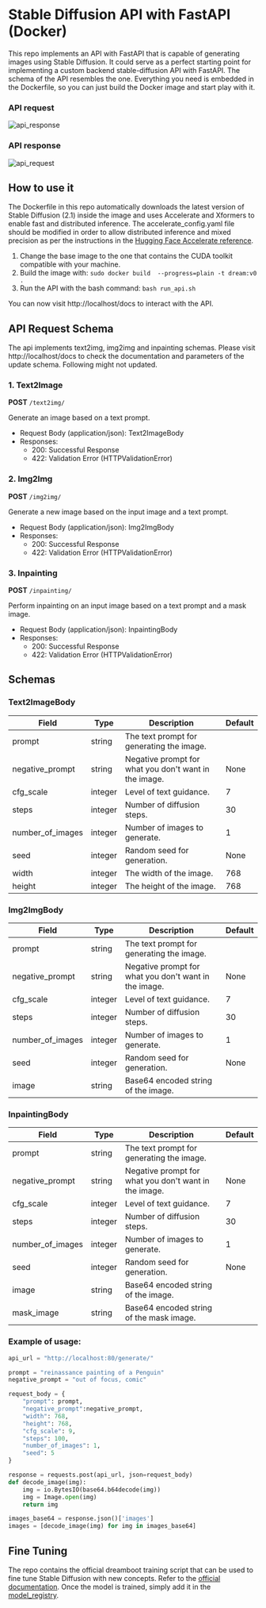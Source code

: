 # Stable Diffusion API with FastAPI (Docker)

This repo implements an API with FastAPI that is capable of generating images using Stable Diffusion. It could serve as a perfect starting point for implementing a custom backend stable-diffusion API with FastAPI. The schema of the API resembles the one. Everything you need is embedded in the Dockerfile, so you can just build the Docker image and start play with it.

### API request
![api_response](https://drive.google.com/uc?export=view&id=1foKdDAjY9-gjcrkpvnxPUoBvnJHcr8uI)

### API response
![api_request](https://drive.google.com/uc?export=view&id=1d2F1z6NA6NCi0YaSBMEpEpBnmpB9JdPP)


## How to use it

The Dockerfile in this repo automatically downloads the latest version of Stable Diffusion (2.1) inside the image and uses Accelerate and Xformers to enable fast and distributed inference. The accelerate_config.yaml file should be modified in order to allow distributed inference and mixed precision as per the instructions in the [Hugging Face Accelerate reference](https://huggingface.co/docs/accelerate/package_reference/cli).

1. Change the base image to the one that contains the CUDA toolkit compatible with your machine.
2. Build the image with: ```sudo docker build  --progress=plain -t dream:v0 .```
3. Run the API with the bash command: ```bash run_api.sh```

You can now visit http://localhost/docs to interact with the API.

## API Request Schema

The api implements text2img, img2img and inpainting schemas. Please visit http://localhost/docs to check the documentation and parameters of the update schema. Following might not updated.

### 1. Text2Image

**POST** `/text2img/`

Generate an image based on a text prompt.

- Request Body (application/json): Text2ImageBody
- Responses:
  - 200: Successful Response
  - 422: Validation Error (HTTPValidationError)

### 2. Img2Img

**POST** `/img2img/`

Generate a new image based on the input image and a text prompt.

- Request Body (application/json): Img2ImgBody
- Responses:
  - 200: Successful Response
  - 422: Validation Error (HTTPValidationError)

### 3. Inpainting

**POST** `/inpainting/`

Perform inpainting on an input image based on a text prompt and a mask image.

- Request Body (application/json): InpaintingBody
- Responses:
  - 200: Successful Response
  - 422: Validation Error (HTTPValidationError)

## Schemas

### Text2ImageBody

| Field           | Type    | Description                                     | Default |
| --------------- | ------- | ----------------------------------------------- | ------- |
| prompt          | string  | The text prompt for generating the image.       |         |
| negative_prompt | string  | Negative prompt for what you don't want in the image. | None    |
| cfg_scale       | integer | Level of text guidance.                         | 7       |
| steps           | integer | Number of diffusion steps.                      | 30      |
| number_of_images| integer | Number of images to generate.                   | 1       |
| seed            | integer | Random seed for generation.                     | None    |
| width           | integer | The width of the image.                         | 768     |
| height          | integer | The height of the image.                        | 768     |

### Img2ImgBody

| Field           | Type    | Description                                     | Default |
| --------------- | ------- | ----------------------------------------------- | ------- |
| prompt          | string  | The text prompt for generating the image.       |         |
| negative_prompt | string  | Negative prompt for what you don't want in the image. | None    |
| cfg_scale       | integer | Level of text guidance.                         | 7       |
| steps           | integer | Number of diffusion steps.                      | 30      |
| number_of_images| integer | Number of images to generate.                   | 1       |
| seed            | integer | Random seed for generation.                     | None    |
| image           | string  | Base64 encoded string of the image.             |         |

### InpaintingBody

| Field           | Type    | Description                                     | Default |
| --------------- | ------- | ----------------------------------------------- | ------- |
| prompt          | string  | The text prompt for generating the image.       |         |
| negative_prompt | string  | Negative prompt for what you don't want in the image. | None    |
| cfg_scale       | integer | Level of text guidance.                         | 7       |
| steps           | integer | Number of diffusion steps.                      | 30      |
| number_of_images| integer | Number of images to generate.                   | 1       |
| seed            | integer | Random seed for generation.                     | None    |
| image           | string  | Base64 encoded string of the image.             |         |
| mask_image      | string  | Base64 encoded string of the mask image.        |         |


### Example of usage:

```python
api_url = "http://localhost:80/generate/"

prompt = "reinassance painting of a Penguin"
negative_prompt = "out of focus, comic"

request_body = {
    "prompt": prompt,
    "negative_prompt":negative_prompt,
    "width": 768,
    "height": 768,
    "cfg_scale": 9,
    "steps": 100,
    "number_of_images": 1,
    "seed": 5
}

response = requests.post(api_url, json=request_body)
def decode_image(img):
    img = io.BytesIO(base64.b64decode(img))
    img = Image.open(img)
    return img

images_base64 = response.json()['images']
images = [decode_image(img) for img in images_base64]
```

## Fine Tuning

The repo contains the official dreamboot training script that can be used to fine tune Stable Diffusion with new concepts. Refer to the [official documentation](https://github.com/huggingface/diffusers/tree/b2c1e0d6d4ffbd93fc0c381e5b9cdf316ca4f99f/examples/dreambooth). Once the model is trained, simply add it in the [model_registry](models/model_registry.py).